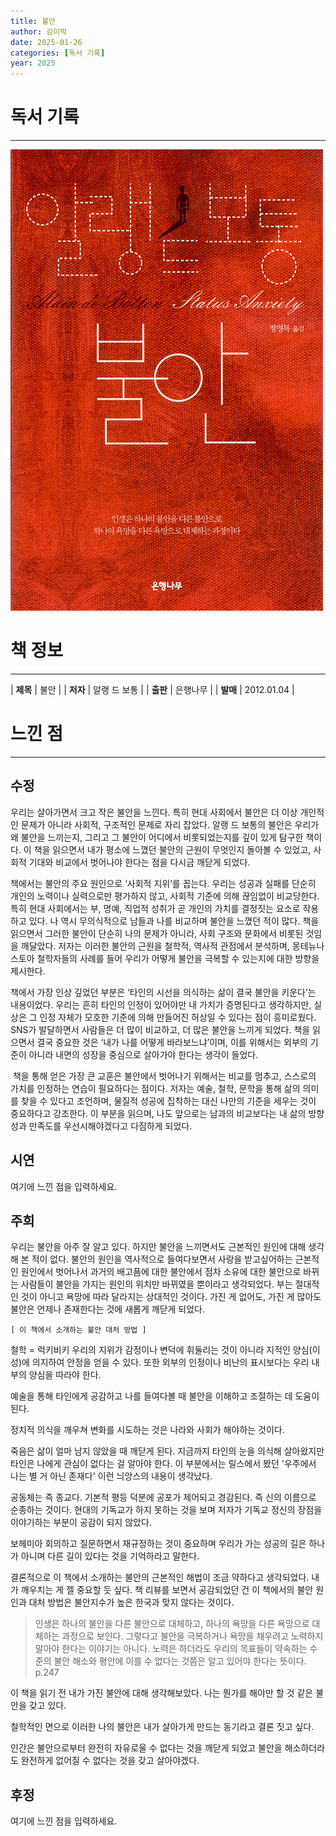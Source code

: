 ```yaml
---
title: 불안
author: 김이박
date: 2025-01-26
categories: [독서 기록]
year: 2025
---
```


# **독서 기록**
---
![책 이미지](../assets/img/cover/book-005.jpg)

# **책 정보**
---

| **제목** | 불안  |
| **저자** | 알랭 드 보통    |
| **출판** | 은행나무   |
| **발매** | 2012.01.04   |

# **느낀 점**
---
## **수정**
우리는 살아가면서 크고 작은 불안을 느낀다. 특히 현대 사회에서 불안은 더 이상 개인적인 문제가 아니라 사회적, 구조적인 문제로 자리 잡았다. 알랭 드 보통의 불안은 우리가 왜 불안을 느끼는지, 그리고 그 불안이 어디에서 비롯되었는지를 깊이 있게 탐구한 책이다. 이 책을 읽으면서 내가 평소에 느꼈던 불안의 근원이 무엇인지 돌아볼 수 있었고, 사회적 기대와 비교에서 벗어나야 한다는 점을 다시금 깨닫게 되었다.
​

책에서는 불안의 주요 원인으로 ‘사회적 지위’를 꼽는다. 우리는 성공과 실패를 단순히 개인의 노력이나 실력으로만 평가하지 않고, 사회적 기준에 의해 끊임없이 비교당한다. 특히 현대 사회에서는 부, 명예, 직업적 성취가 곧 개인의 가치를 결정짓는 요소로 작용하고 있다. 나 역시 무의식적으로 남들과 나를 비교하며 불안을 느꼈던 적이 많다. 책을 읽으면서 그러한 불안이 단순히 나의 문제가 아니라, 사회 구조와 문화에서 비롯된 것임을 깨달았다. 저자는 이러한 불안의 근원을 철학적, 역사적 관점에서 분석하며, 몽테뉴나 스토아 철학자들의 사례를 들어 우리가 어떻게 불안을 극복할 수 있는지에 대한 방향을 제시한다.


책에서 가장 인상 깊었던 부분은 ‘타인의 시선을 의식하는 삶이 결국 불안을 키운다’는 내용이었다. 우리는 흔히 타인의 인정이 있어야만 내 가치가 증명된다고 생각하지만, 실상은 그 인정 자체가 모호한 기준에 의해 만들어진 허상일 수 있다는 점이 흥미로웠다. SNS가 발달하면서 사람들은 더 많이 비교하고, 더 많은 불안을 느끼게 되었다. 책을 읽으면서 결국 중요한 것은 ‘내가 나를 어떻게 바라보느냐’이며, 이를 위해서는 외부의 기준이 아니라 내면의 성장을 중심으로 살아가야 한다는 생각이 들었다.

​
책을 통해 얻은 가장 큰 교훈은 불안에서 벗어나기 위해서는 비교를 멈추고, 스스로의 가치를 인정하는 연습이 필요하다는 점이다. 저자는 예술, 철학, 문학을 통해 삶의 의미를 찾을 수 있다고 조언하며, 물질적 성공에 집착하는 대신 나만의 기준을 세우는 것이 중요하다고 강조한다. 이 부분을 읽으며, 나도 앞으로는 남과의 비교보다는 내 삶의 방향성과 만족도를 우선시해야겠다고 다짐하게 되었다.

## **시연**  
여기에 느낀 점을 입력하세요.

## **주희**  
우리는 불안을 아주 잘 알고 있다.
하지만 불안을 느끼면서도 근본적인 원인에 대해 생각해 본 적이 없다.
불안의 원인을 역사적으로 들여다보면서 사랑을 받고싶어하는 근본적인 원인에서 벗어나서 과거의 배고픔에 대한 불안에서 점차 소유에 대한 불안으로 바뀌는 사람들이 불안을 가지는 원인의 위치만 바뀌였을 뿐이라고 생각되었다.
부는 절대적인 것이 아니고 욕망에 따라 달라지는 상대적인 것이다.
가진 게 없어도, 가진 게 많아도 불안은 언제나 존재한다는 것에 새롭게 깨닫게 되었다.

`[ 이 책에서 소개하는 불안 대처 방법 ]`

철학 = 럭키비키
우리의 지위가 감정이나 변덕에 휘둘리는 것이 아니라 지적인 양심(이성)에 의지하여 안정을 얻을 수 있다.
또한 외부의 인정이나 비난의 표시보다는 우리 내부의 양심을 따라야 한다.

예술을 통해 타인에게 공감하고 나를 들여다볼 때 불안을 이해하고 조절하는 데 도움이 된다.

정치적 의식을 깨우쳐 변화를 시도하는 것은 나라와 사회가 해야하는 것이다.

죽음은 삶이 얼마 남지 않았을 때 깨닫게 된다.
지금까지 타인의 눈을 의식해 살아왔지만 타인은 나에게 관심이 없다는 걸 알아야 한다.
이 부분에서는 릴스에서 봤던 '우주에서 나는 별 거 아닌 존재다' 이런 늬앙스의 내용이 생각났다.

공동체는 즉 종교다.
기본적 평등 덕분에 공포가 제어되고 경감된다.
즉 신의 이름으로 순종하는 것이다.
현대의 기독교가 하지 못하는 것을 보며 저자가 기독교 정신의 장점을 이야기하는 부분이 공감이 되지 않았다.

보헤미아
회의하고 질문하면서 재규정하는 것이 중요하며 우리가 가는 성공의 길은 하나가 아니며 다른 길이 있다는 것을 기억하라고 말한다.

결론적으로 이 책에서 소개하는 불안의 근본적인 해법이 조금 약하다고 생각되었다. 내가 깨우치는 게 젤 중요할 듯 싶다.
책 리뷰를 보면서 공감되었던 건 이 책에서의 불안 원인과 대처 방법은 불안지수가 높은 한국과 맞지 않다는 것이다.

>인생은 하나의 불안을 다른 불안으로 대체하고, 하나의 욕망을 다른 욕망으로 대체하는 과정으로 보인다.
>그렇다고 불안을 극복하거나 욕망을 채우려고 노력하지 말아야 한다는 이야기는 아니다.
>노력은 하더라도 우리의 목표들이 약속하는 수준의 불안 해소와 평안에 이를 수 없다는 것쯤은 알고 있어야 한다는 뜻이다.
>p.247
​

이 책을 읽기 전 내가 가진 불안에 대해 생각해보았다.
나는 뭔가를 해야만 할 것 같은 불안을 갖고 있다.

철학적인 면으로 이러한 나의 불안은 내가 살아가게 만드는 동기라고 결론 짓고 싶다.

인간은 불안으로부터 완전히 자유로울 수 없다는 것을 깨닫게 되었고
불안을 해소하더라도 완전하게 없어질 수 없다는 것을 갖고 살아야겠다.

## **후정**  
여기에 느낀 점을 입력하세요.

